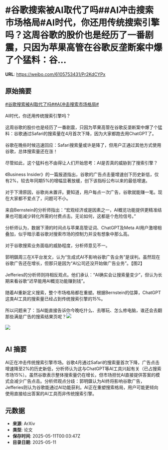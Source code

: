 # #谷歌搜索被AI取代了吗##AI冲击搜索市场格局#AI时代，你还用传统搜索引擎吗？这周谷歌的股价也是经历了一番剧震，只因为苹果高管在谷歌反垄断案中爆了个猛料：谷...

**URL**: https://weibo.com/6105753431/Pr2KdCYPx

## 原始摘要

<a href="https://m.weibo.cn/search?containerid=231522type%3D1%26t%3D10%26q%3D%23%E8%B0%B7%E6%AD%8C%E6%90%9C%E7%B4%A2%E8%A2%ABAI%E5%8F%96%E4%BB%A3%E4%BA%86%E5%90%97%23&amp;extparam=%23%E8%B0%B7%E6%AD%8C%E6%90%9C%E7%B4%A2%E8%A2%ABAI%E5%8F%96%E4%BB%A3%E4%BA%86%E5%90%97%23" data-hide=""><span class="surl-text">#谷歌搜索被AI取代了吗#</span></a><a href="https://m.weibo.cn/search?containerid=231522type%3D1%26t%3D10%26q%3D%23AI%E5%86%B2%E5%87%BB%E6%90%9C%E7%B4%A2%E5%B8%82%E5%9C%BA%E6%A0%BC%E5%B1%80%23&amp;extparam=%23AI%E5%86%B2%E5%87%BB%E6%90%9C%E7%B4%A2%E5%B8%82%E5%9C%BA%E6%A0%BC%E5%B1%80%23" data-hide=""><span class="surl-text">#AI冲击搜索市场格局#</span></a><br><br>AI时代，你还用传统搜索引擎吗？<br><br>这周谷歌的股价也是经历了一番剧震，只因为苹果高管在谷歌反垄断案中爆了个猛料：谷歌通过Safari的搜索量在4月首次下降，因为大家都跑去用ChatGPT了。<br><br>谷歌在晚些时候迅速回应：Safari搜索量或许是降了，但用户正通过其他方式使用谷歌，总体搜索量还在涨！<br><br>尽管如此，这个猛料也不由得让人们开始思考：AI是否真的威胁到了搜索引擎？<br><br>《Business Insider》的一篇报道指出，谷歌的广告点击量增速创下历史新低，仅有2%，较去年同期5%的增幅显著放缓，创下该指标公布以来的最低增速。<br><br>对于下滑原因，谷歌尚未置评。要知道，用户每点一次广告，谷歌就能赚一笔。现在大家都不爱点了，问题可不小。<br><br>来自Bernstein的分析师指出：“宏观经济或是因素之一，AI概览功能提供更精准结果也可能减少转化所需的付费点击。无论如何，这都是个危险信号。”<br><br>分析师认为，数据下滑的时间点与苹果高管证词、ChatGPT及Meta AI用户激增相叠加，似乎暗示着谷歌对搜索市场的控制力并没有想象中那么高。<br><br>对于谷歌搜索业务面临的威胁程度，分析师意见不一。<br><br>郭明錤周三在X平台发文，认为“生成式AI不影响谷歌广告业务”是误判。虽然现在谷歌广告还在增长，但那只是因为“AI公司还没开始做广告业务”。【图2】<br><br>Jefferies的分析师则持相反观点。他们承认：“AI确实会让搜索量变少”，但认为长期来看谷歌“迟早能用AI概览功能赚到钱”。<br><br>随着AI重新定义搜索，整个市场格局都在重塑。根据Bernstein的估算，ChatGPT这类AI工具的搜索量已经占到传统搜索引擎的15%。<br><br>所以问题来了：当AI能直接告诉你今晚吃什么、去哪玩、怎么修电脑，谁还会去翻那些满是广告的搜索结果页呢？<img style="" src="https://tvax1.sinaimg.cn/large/006Fd7o3gy1i19eefs6mxj30zk0np4p5.jpg" referrerpolicy="no-referrer"><br><br><img style="" src="https://tvax2.sinaimg.cn/large/006Fd7o3gy1i19eeco082j30t41nu4qp.jpg" referrerpolicy="no-referrer"><br><br>

## AI 摘要

AI正在冲击传统搜索引擎市场。谷歌4月通过Safari的搜索量首次下降，广告点击增速降至2%的历史新低，分析师认为这与ChatGPT等AI工具兴起有关（已占搜索市场15%）。虽然谷歌表示整体搜索量仍在增长，但市场担忧AI直接提供答案的模式会减少广告点击。分析师观点分歧：郭明錤认为AI终将影响谷歌广告，Jefferies则认为谷歌能通过AI功能获利。AI正在重塑搜索格局，用户可能更倾向使用直接给出答案的AI工具而非传统搜索引擎。

## 元数据

- **来源**: ArXiv
- **类型**: 论文
- **保存时间**: 2025-05-11T00:03:47Z
- **目录日期**: 2025-05-11
